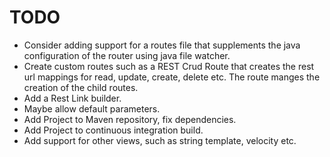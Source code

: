 # TODO
* Consider adding support for a routes file that supplements the java configuration of the router using java file watcher.
* Create custom routes such as a REST Crud Route that creates the rest url mappings for read, update, create, delete etc.  The route manges the creation of the child routes.
* Add a Rest Link builder. 
* Maybe allow default parameters.
* Add Project to Maven repository, fix dependencies.
* Add Project to continuous integration build.
* Add support for other views, such as string template, velocity etc.
 
